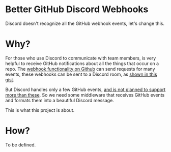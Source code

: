# Better GitHub Discord Webhooks
Discord doesn't recognize all the GitHub webhook events, let's change this.

# Why?
For those who use Discord to communicate with team members, is very helpful to receive GitHub notifications about all the things that occur on a repo.
The [webhook functionality on Github](https://docs.github.com/en/webhooks) can send requests for many events, these webhooks can be sent to a Discord room, as [shown in this gist](https://gist.github.com/jagrosh/5b1761213e33fc5b54ec7f6379034a22).

But Discord handles only a few GitHub events, [and is not planned to support more than these](https://github.com/discord/discord-api-docs/issues/6203#issuecomment-1608151265). So we need some middleware that receives GitHub events and formats them into a beautiful Discord message.

This is what this project is about.

# How?
To be defined.
